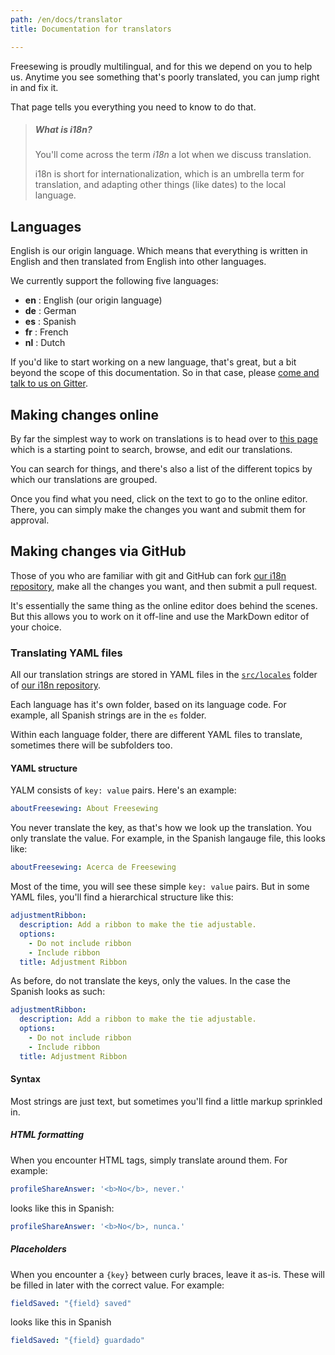 ```yaml
---
path: /en/docs/translator
title: Documentation for translators

---
```


Freesewing is proudly multilingual, and for this we depend on you to help us.
Anytime you see something that's poorly translated, you can jump right in and fix it.

That page tells you everything you need to know to do that.

> ##### What is i18n?
> You'll come across the term *i18n* a lot when we discuss translation.
>
> i18n is short for internationalization, which is an umbrella term for
> translation, and adapting other things (like dates) to the local language.

## Languages

English is our origin language. Which means that everything is written in English
and then translated from English into other languages.

We currently support the following five languages:

  - **en** : English (our origin language)
  - **de** : German
  - **es** : Spanish
  - **fr** : French
  - **nl** : Dutch

If you'd like to start working on a new language, that's great, but a bit
beyond the scope of this documentation. So in that case, 
please [come and talk to us on Gitter](https://gitter.im/freesewing/freesewing).


## Making changes online

By far the simplest way to work on translations is to head over 
to [this page](/en/i18n) which is a starting point to search, browse, and edit
our translations.

You can search for things, and there's also a list of the different topics by which our
translations are grouped.

Once you find what you need, click on the text to go to the online editor. There, you
can simply make the changes you want and submit them for approval.

## Making changes via GitHub

Those of you who are familiar with git and GitHub can fork [our i18n repository](https://github.com/freesewing/i18n), make all the changes you want, and then submit a pull request.

It's essentially the same thing as the online editor does behind the scenes. 
But this allows you to work on it off-line and use the MarkDown editor of your choice.

### Translating YAML files

All our translation strings are stored in YAML files in 
the [`src/locales`](https://github.com/freesewing/i18n/tree/develop/src/locales) folder of 
[our i18n repository](https://github.com/freesewing/i18n).

Each language has it's own folder, based on its language code.
For example, all Spanish strings are in the `es` folder.

Within each language folder, there are different YAML files to translate, sometimes 
there will be subfolders too.

#### YAML structure

YALM consists of `key: value` pairs. Here's an example:

```yaml
aboutFreesewing: About Freesewing
```

You never translate the key, as that's how we look up the translation.
You only translate the value. For example, in the Spanish langauge file, this
looks like:

```yaml
aboutFreesewing: Acerca de Freesewing
```

Most of the time, you will see these simple `key: value` pairs.
But in some YAML files, you'll find a hierarchical structure like this:

```yaml
adjustmentRibbon:
  description: Add a ribbon to make the tie adjustable.
  options:
    - Do not include ribbon
    - Include ribbon
  title: Adjustment Ribbon
```

As before, do not translate the keys, only the values. In the case the Spanish looks as such:

```yaml
adjustmentRibbon:
  description: Add a ribbon to make the tie adjustable.
  options:
    - Do not include ribbon
    - Include ribbon
  title: Adjustment Ribbon
```

#### Syntax

Most strings are just text, but sometimes you'll find a little markup sprinkled in.

##### HTML formatting

When you encounter HTML tags, simply translate around them. For example:

```yaml
profileShareAnswer: '<b>No</b>, never.'
```

looks like this in Spanish:

```yaml
profileShareAnswer: '<b>No</b>, nunca.'
```

##### Placeholders

When you encounter a `{key}` between curly braces, leave it as-is.
These will be filled in later with the correct value. For example:

```yaml
fieldSaved: "{field} saved"
```

looks like this in Spanish

```yaml
fieldSaved: "{field} guardado"
```
